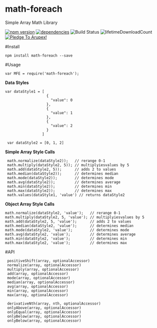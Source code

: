 # math-foreach
Simple Array Math Library


[![npm version](https://badge.fury.io/js/math-foreach.svg)](https://badge.fury.io/js/math-foreach)
[![dependencies](https://david-dm.org/arupex/math-foreach.svg)](http://github.com/arupex/math-foreach)
![Build Status](https://api.travis-ci.org/arupex/math-foreach.svg?branch=master) 
![lifetimeDownloadCount](https://img.shields.io/npm/dt/math-foreach.svg?maxAge=2592000)
<a href='https://pledgie.com/campaigns/31873'><img alt='Pledge To Arupex!' src='https://pledgie.com/campaigns/31873.png?skin_name=chrome' border='0' ></a>


    
#Install

    npm install math-foreach --save
    
#Usage

    var MFE = require('math-foreach');
    
**Data Styles**

    var dataStyle1 = [
                       {
                         "value": 0
                       },
                       {
                         "value": 1
                       },
                       {
                         "value": 2
                       }
                     ]
                     
     var dataStyle2 = [0, 1, 2]

**Simple Array Style Calls**

     math.normalize(dataStyle2));   // rerange 0-1
     math.multiply(dataStyle2, 5)); // multiplyiesvalues by 5
     math.add(dataStyle2, 5));      // adds 2 to values
     math.median(dataStyle2));      // determines median
     math.mode(dataStyle2));        // determines mode
     math.avg(dataStyle2));         // determines average
     math.min(dataStyle2));         // determines min
     math.max(dataStyle2));         // determines max
     math.values(dataStyle1, 'value') // returns dataStyle2
     
 **Object Array Style Calls**

    math.normalize(dataStyle2, 'value');   // rerange 0-1
    math.multiply(dataStyle2, 5, 'value'); // multiplyiesvalues by 5
    math.add(dataStyle2, 5, 'value');      // adds 2 to values
    math.median(dataStyle2, 'value');      // determines median
    math.mode(dataStyle2, 'value');        // determines mode
    math.avg(dataStyle2, 'value');         // determines average
    math.min(dataStyle2, 'value');         // determines min
    math.max(dataStyle2, 'value');         // determines max
 
    
 #API
 
     positiveShift(array, optionalAccessor)
     normalize(array, optionalAccessor)
     multiply(array, optionalAccessor)
     add(array, optionalAccessor)
     mode(array, optionalAccessor)
     median(array, optionalAccessor)
     avg(array, optionalAccessor)
     min(array, optionalAccessor)
     max(array, optionalAccessor)
     
     derivativeNth(array, nth, optionalAccessor)
     onlyAbove(array, optionalAccessor)
     onlyEqual(array, optionalAccessor)
     onlyBelow(array, optionalAccessor)
     onlyBelow(array, optionalAccessor)